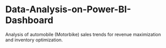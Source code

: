 # Data-Analysis-on-Power-BI-Dashboard
Analysis of automobile (Motorbike) sales trends for revenue maximization and inventory optimization.
